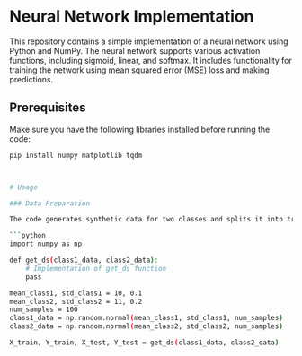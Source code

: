 # Neural Network Implementation

This repository contains a simple implementation of a neural network using Python and NumPy. The neural network supports various activation functions, including sigmoid, linear, and softmax. It includes functionality for training the network using mean squared error (MSE) loss and making predictions.

## Prerequisites

Make sure you have the following libraries installed before running the code:
```bash
pip install numpy matplotlib tqdm



# Usage

### Data Preparation

The code generates synthetic data for two classes and splits it into training and testing sets.

```python
import numpy as np

def get_ds(class1_data, class2_data):
    # Implementation of get_ds function
    pass

mean_class1, std_class1 = 10, 0.1
mean_class2, std_class2 = 11, 0.2
num_samples = 100
class1_data = np.random.normal(mean_class1, std_class1, num_samples)
class2_data = np.random.normal(mean_class2, std_class2, num_samples)

X_train, Y_train, X_test, Y_test = get_ds(class1_data, class2_data)


